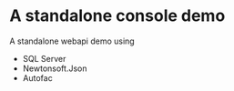 # A standalone console demo

A standalone webapi demo using 
* SQL Server
* Newtonsoft.Json
* Autofac

